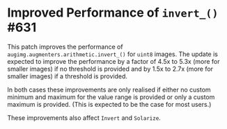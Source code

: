 # Improved Performance of `invert_()` #631

This patch improves the performance of
`augimg.augmenters.arithmetic.invert_()` for `uint8`
images. The update is expected to improve the
performance by a factor of 4.5x to 5.3x (more for
smaller images) if no threshold is provided and by
1.5x to 2.7x (more for smaller images) if a threshold
is provided.

In both cases these improvements are only realised
if either no custom minimum and maximum for the
value range is provided or only a custom maximum
is provided. (This is expected to be the case for most
users.)

These improvements also affect `Invert` and `Solarize`.
